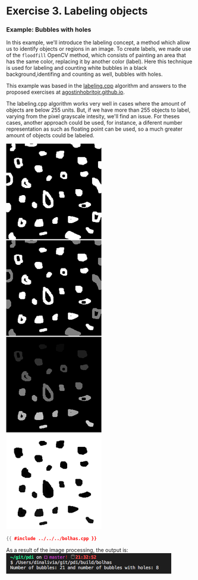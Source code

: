 # Exercise 3. Labeling objects 
### Example: Bubbles with holes

In this example, we'll introduce the labeling concept, a method which allow us to identify objects or regions in an image. To create labels, we made use of the `floodfill` OpenCV method, which consists of painting an area that has the same color, replacing it by another color (label). Here this technique is used for labeling and counting white bubbles in a black background,identifing and counting as well, bubbles with holes.

This example was based in the [labeling.cpp](https://agostinhobritojr.github.io/tutorial/pdi/exemplos/labeling.cpp) algorithm and answers to the proposed exercises at [agostinhobritojr.github.io](https://agostinhobritojr.github.io/tutorial/pdi/#_descri%C3%A7%C3%A3o_do_programa_labeling_cpp).

The labeling.cpp algorithm works very well in cases where the amount of objects are below 255 units. But, if we have more than 255 objects to label, varying from the pixel grayscale intesity, we'll find an issue. For theses cases, another approach could be used, for instance, a diferent number representation as such as floating point can be used, so a much greater amount of objects could be labeled.


![labeling](../img/bolhas.png "Labeling")
![labeling](../img/labeling_part1.png "Labeling")
![labeling](../img/labeling_part2.png "Labeling")
![labeling](../img/labeling.png "Labeling")

```cpp
{{ #include ../../../bolhas.cpp }}
```
As a result of the image processing, the output is:
![labeling](../img/counting.png "Labeling")